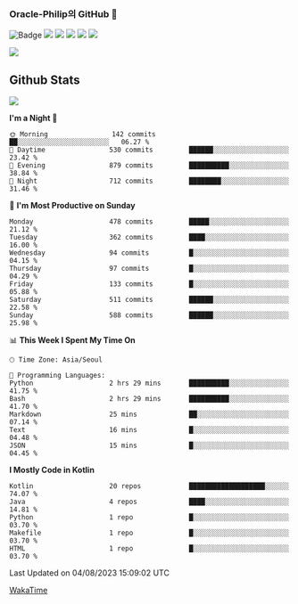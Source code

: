 ### Oracle-Philip의 GitHub 👋

![Badge](http://img.shields.io/badge/-Java-black?style=flat-square)
<img src="https://img.shields.io/badge/ -Kotlin-black?style=flat-square&logo=Kotlin&logoColor=#7F52FF"/></a>
<img src="https://img.shields.io/badge/ -Dart-black?style=flat-square&logo=Dart&logoColor=#0175C2"/></a>
<img src="https://img.shields.io/badge/ -Android-black?style=flat-square&logo=Android&logoColor=#3DDC84"/></a>
<img src="https://img.shields.io/badge/ -Flutter-black?style=flat-square&logo=Flutter&logoColor=#02569B"/></a>
<img src="https://img.shields.io/badge/ -Firebase-black?style=flat-square&logo=Firebase&logoColor=#FFCA28"/></a>

<img src="https://img.shields.io/badge/ -BLE-black?style=flat-square&logo=Bluetooth&logoColor=#0082FC"/></a>

<!--
<img src="https://img.shields.io/badge/ -STM32F103-black?style=flat-square&logo=STMicroelectronics&logoColor=#03234B"/></a>
<img src="https://img.shields.io/badge/ -Qt-black?style=flat-square&logo=Qt&logoColor=#41CD52"/></a>
-->

<!--
![Badge](http://img.shields.io/badge/-Java-black?style=flat-square)
![Badge](http://img.shields.io/badge/-Koltin-black?style=flat-square)
![Badge](http://img.shields.io/badge/-Dart-black?style=flat-square)
![Badge](http://img.shields.io/badge/-Android-black?style=flat-square)
![Badge](http://img.shields.io/badge/-Flutter-black?style=flat-square)
![Badge](http://img.shields.io/badge/-Firebase-black?style=flat-square)
-->

## Github Stats  
<div align="left"><img src="https://github-readme-stats.vercel.app/api?username=Oracle-Philip&show_icons=true&count_private=true&hide_border=true" align="center" /></div>


<!--START_SECTION:waka-->
**I'm a Night 🦉** 

```text
🌞 Morning                142 commits         ██░░░░░░░░░░░░░░░░░░░░░░░   06.27 % 
🌆 Daytime                530 commits         ██████░░░░░░░░░░░░░░░░░░░   23.42 % 
🌃 Evening                879 commits         ██████████░░░░░░░░░░░░░░░   38.84 % 
🌙 Night                  712 commits         ████████░░░░░░░░░░░░░░░░░   31.46 % 
```
📅 **I'm Most Productive on Sunday** 

```text
Monday                   478 commits         █████░░░░░░░░░░░░░░░░░░░░   21.12 % 
Tuesday                  362 commits         ████░░░░░░░░░░░░░░░░░░░░░   16.00 % 
Wednesday                94 commits          █░░░░░░░░░░░░░░░░░░░░░░░░   04.15 % 
Thursday                 97 commits          █░░░░░░░░░░░░░░░░░░░░░░░░   04.29 % 
Friday                   133 commits         █░░░░░░░░░░░░░░░░░░░░░░░░   05.88 % 
Saturday                 511 commits         ██████░░░░░░░░░░░░░░░░░░░   22.58 % 
Sunday                   588 commits         ██████░░░░░░░░░░░░░░░░░░░   25.98 % 
```


📊 **This Week I Spent My Time On** 

```text
🕑︎ Time Zone: Asia/Seoul

💬 Programming Languages: 
Python                   2 hrs 29 mins       ██████████░░░░░░░░░░░░░░░   41.75 % 
Bash                     2 hrs 29 mins       ██████████░░░░░░░░░░░░░░░   41.70 % 
Markdown                 25 mins             ██░░░░░░░░░░░░░░░░░░░░░░░   07.14 % 
Text                     16 mins             █░░░░░░░░░░░░░░░░░░░░░░░░   04.48 % 
JSON                     15 mins             █░░░░░░░░░░░░░░░░░░░░░░░░   04.45 % 
```

**I Mostly Code in Kotlin** 

```text
Kotlin                   20 repos            ███████████████████░░░░░░   74.07 % 
Java                     4 repos             ████░░░░░░░░░░░░░░░░░░░░░   14.81 % 
Python                   1 repo              █░░░░░░░░░░░░░░░░░░░░░░░░   03.70 % 
Makefile                 1 repo              █░░░░░░░░░░░░░░░░░░░░░░░░   03.70 % 
HTML                     1 repo              █░░░░░░░░░░░░░░░░░░░░░░░░   03.70 % 
```




 Last Updated on 04/08/2023 15:09:02 UTC
<!--END_SECTION:waka-->


<!--
**Oracle-Philip/Oracle-Philip** is a ✨ _special_ ✨ repository because its `README.md` (this file) appears on your GitHub profile.

Here are some ideas to get you started:

- 🔭 I’m currently working on ...
- 🌱 I’m currently learning ...
- 👯 I’m looking to collaborate on ...
- 🤔 I’m looking for help with ...
- 💬 Ask me about ...
- 📫 How to reach me: ...
- 😄 Pronouns: ...
- ⚡ Fun fact: ...
-->


[WakaTime](https://wakatime.com/dashboard)
